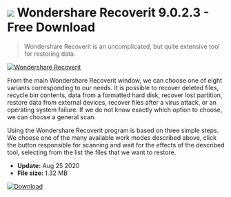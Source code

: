 # ![](https://cdn.softexe.net/static/icon/5/wondershare-recoverit-9479.png) Wondershare Recoverit 9.0.2.3  - Free Download

> Wondershare Recoverit is an uncomplicated, but quite extensive tool for restoring data.

[![Wondershare Recoverit](https://gallery.dpcdn.pl/imgc/Tools/86838/g_-_420x350_1.5_-_x0d0aff01-cbcf-470c-97e9-5151ca57d48f.jpg)](https://softexe.net/win/disks-files/data-recovery/wondershare-recoverit:adga.html)

From the main Wondershare Recoverit window, we can choose one of eight variants corresponding to our needs. It is possible to recover deleted files, recycle bin contents, data from a formatted hard disk, recover lost partition, restore data from external devices, recover files after a virus attack, or an operating system failure. If we do not know exactly which option to choose, we can choose a general scan.
 
 Using the Wondershare Recoverit program is based on three simple steps. We choose one of the many available work modes described above, click the button responsible for scanning and wait for the effects of the described tool, selecting from the list the files that we want to restore.


- **Update:** Aug 25 2020
- **File size:** 1.32 MB

[![Download](https://cdn.softexe.net/static/img/download.png)](https://softexe.net/win/disks-files/data-recovery/wondershare-recoverit:adga.html)

